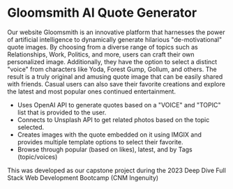# Gloomsmith AI Quote Generator
Our website Gloomsmith is an innovative platform that harnesses the power of artificial intelligence to dynamically generate hilarious "de-motivational" quote images. By choosing from a diverse range of topics such as Relationships, Work, Politics, and more, users can craft their own personalized image. Additionally, they have the option to select a distinct "voice" from characters like Yoda, Forest Gump, Gollum, and others. The result is a truly original and amusing quote image that can be easily shared with friends. Casual users can also save their favorite creations and explore the latest and most popular ones continued entertainment.

- Uses OpenAI API to generate quotes based on a "VOICE" and "TOPIC" list that is provided to the user. 
- Connects to Unsplash API to get related photos based on the topic selected.
- Creates images with the quote embedded on it using IMGIX and provides multiple template options to select their favorite.
- Browse through popular (based on likes), latest, and by Tags (topic/voices)
  
This was developed as our capstone project during the 2023 Deep Dive Full Stack Web Development Bootcamp (CNM Ingenuity)
